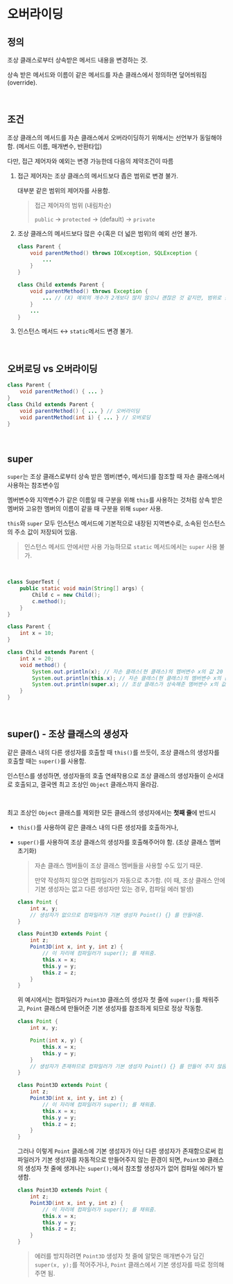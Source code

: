 # 오버라이딩

## 정의

조상 클래스로부터 상속받은 메서드 내용을 변경하는 것.

상속 받은 메서드와 이름이 같은 메서드를 자손 클래스에서 정의하면 덮어씌워짐(override).

&nbsp;

## 조건

조상 클래스의 메서드를 자손 클래스에서 오버라이딩하기 위해서는 선언부가 동일해야함. (메서드 이름, 매개변수, 반환타입)

다만, 접근 제어자와 예외는 변경 가능한데 다음의 제약조건이 따름

1. 접근 제어자는 조상 클래스의 메서드보다 좁은 범위로 변경 불가.

   대부분 같은 범위의 제어자를 사용함.

   > 접근 제어자의 범위 (내림차순)
   >
   > `public` &#8594; `protected` &#8594; (default) &#8594; `private`

2. 조상 클래스의 메서드보다 많은 수(혹은 더 넓은 범위)의 예외 선언 불가.

   ```java
   class Parent {
       void parentMethod() throws IOException, SQLException {
           ...
       }
   }

   class Child extends Parent {
       void parentMethod() throws Exception {
           ... // (X) 예외의 개수가 2개보다 많지 않으니 괜찮은 것 같지만, 범위로 봤을 때는 Exception이 모든 예외를 의미하는 것이므로 틀렸음
       }
       ...
   }
   ```

3. 인스턴스 메서드 &#8596; `static`메서드 변경 불가.

&nbsp;

## 오버로딩 vs 오버라이딩

```java
class Parent {
    void parentMethod() { ... }
}
class Child extends Parent {
    void parentMethod() { ... } // 오버라이딩
    void parentMethod(int i) { ... } // 오버로딩
}
```

&nbsp;

## super

`super`는 조상 클래스로부터 상속 받은 멤버(변수, 메서드)를 참조할 때 자손 클래스에서 사용하는 참조변수임

멤버변수와 지역변수가 같은 이름일 때 구분을 위해 `this`를 사용하는 것처럼 상속 받은 멤버와 고유한 멤버의 이름이 같을 때 구분을 위해 `super` 사용.

`this`와 `super` 모두 인스턴스 메서드에 기본적으로 내장된 지역변수로, 소속된 인스턴스의 주소 값이 저장되어 있음.

> 인스턴스 메서드 안에서만 사용 가능하므로 `static` 메서드에서는 `super` 사용 불가.

&nbsp;

```java
class SuperTest {
    public static void main(String[] args) {
        Child c = new Child();
        c.method();
    }
}

class Parent {
    int x = 10;
}

class Child extends Parent {
    int x = 20;
    void method() {
        System.out.println(x); // 자손 클래스(현 클래스)의 멤버변수 x의 값 20
        System.out.println(this.x); // 자손 클래스(현 클래스)의 멤버변수 x의 값 20
        System.out.println(super.x); // 조상 클래스가 상속해준 멤버변수 x의 값: 10
    }
}
```

&nbsp;

## super() - 조상 클래스의 생성자

같은 클래스 내의 다른 생성자를 호출할 때 `this()`를 쓰듯이, 조상 클래스의 생성자를 호출할 때는 `super()`를 사용함.

인스턴스를 생성하면, 생성자들의 호출 연쇄작용으로 조상 클래스의 생성자들이 순서대로 호출되고, 결국엔 최고 조상인 `Object` 클래스까지 올라감.

&nbsp;

최고 조상인 `Object` 클래스를 제외한 모든 클래스의 생성자에서는 **첫째 줄**에 반드시

- `this()`를 사용하여 같은 클래스 내의 다른 생성자를 호출하거나,

- `super()`를 사용하여 조상 클래스의 생성자를 호출해주어야 함. (조상 클래스 멤버 초기화)

  > 자손 클래스 멤버들이 조상 클래스 멤버들을 사용할 수도 있기 때문.
  >
  > 만약 작성하지 않으면 컴파일러가 자동으로 추가함. (이 때, 조상 클래스 안에 기본 생성자는 없고 다른 생성자만 있는 경우, 컴파일 에러 발생)

  ```java
  class Point {
      int x, y;
      // 생성자가 없으므로 컴파일러가 기본 생성자 Point() {} 를 만들어줌.
  }

  class Point3D extends Point {
      int z;
      Point3D(int x, int y, int z) {
          // 이 자리에 컴파일러가 super(); 를 채워줌.
          this.x = x;
          this.y = y;
          this.z = z;
      }
  }
  ```

  위 예시에서는 컴파일러가 `Point3D` 클래스의 생성자 첫 줄에 `super();`를 채워주고, `Point` 클래스에 만들어준 기본 생성자를 참조하게 되므로 정상 작동함.

  ```java
  class Point {
      int x, y;

      Point(int x, y) {
          this.x = x;
          this.y = y;
      }
      // 생성자가 존재하므로 컴파일러가 기본 생성자 Point() {} 를 만들어 주지 않음
  }

  class Point3D extends Point {
      int z;
      Point3D(int x, int y, int z) {
          // 이 자리에 컴파일러가 super(); 를 채워줌.
          this.x = x;
          this.y = y;
          this.z = z;
      }
  }
  ```

  그러나 이렇게 `Point` 클래스에 기본 생성자가 아닌 다른 생성자가 존재함으로써 컴파일러가 기본 생성자를 자동적으로 만들어주지 않는 환경이 되면, `Point3D` 클래스의 생성자 첫 줄에 생겨나는 `super();`에서 참조할 생성자가 없어 컴파일 에러가 발생함.

  ```java
  class Point3D extends Point {
      int z;
      Point3D(int x, int y, int z) {
          // 이 자리에 컴파일러가 super(); 를 채워줌.
          this.x = x;
          this.y = y;
          this.z = z;
      }
  }
  ```

  > 에러를 방지하려면 `Point3D` 생성자 첫 줄에 알맞은 매개변수가 담긴 `super(x, y);`를 적어주거나, `Point` 클래스에서 기본 생성자를 따로 정의해주면 됨.
